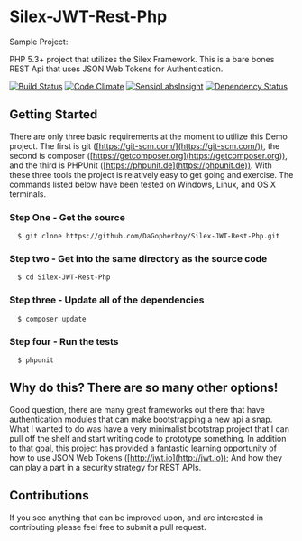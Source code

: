 # Silex-JWT-Rest-Php
Sample Project: 

PHP 5.3+ project that utilizes the Silex Framework.  This is a bare bones REST Api that uses JSON Web Tokens for Authentication.


[![Build Status](https://travis-ci.org/DaGopherboy/Silex-JWT-Rest-Php.svg)](https://travis-ci.org/DaGopherboy/Silex-JWT-Rest-Php)
[![Code Climate](https://codeclimate.com/github/DaGopherboy/Silex-JWT-Rest-Php/badges/gpa.svg)](https://codeclimate.com/github/DaGopherboy/Silex-JWT-Rest-Php)
[![SensioLabsInsight](https://insight.sensiolabs.com/projects/fb66a40c-78a5-4950-8c16-dd6e4e73952b/mini.png)](https://insight.sensiolabs.com/projects/fb66a40c-78a5-4950-8c16-dd6e4e73952b)
[![Dependency Status](https://www.versioneye.com/user/projects/554970425d4f9a0b990012db/badge.svg?style=flat)](https://www.versioneye.com/user/projects/554970425d4f9a0b990012db)

## Getting Started
There are only three basic requirements at the moment to utilize this Demo project.  The first is git ([https://git-scm.com/](https://git-scm.com/)),
the second is composer ([https://getcomposer.org](https://getcomposer.org)), and the third is PHPUnit ([https://phpunit.de](https://phpunit.de)).
With these three tools the project is relatively easy to get going and exercise.  The commands listed below have been
tested on Windows, Linux, and OS X terminals.

### Step One - Get the source

```
  $ git clone https://github.com/DaGopherboy/Silex-JWT-Rest-Php.git
```

### Step two - Get into the same directory as the source code

```
  $ cd Silex-JWT-Rest-Php
```

### Step three - Update all of the dependencies

```
  $ composer update
```

### Step four - Run the tests

```
  $ phpunit
```


## Why do this?  There are so many other options!

Good question, there are many great frameworks out there that have authentication modules that can make bootstrapping
a new api a snap.  What I wanted to do was have a very minimalist bootstrap project that I can pull off the shelf and
start writing code to prototype something.  In addition to that goal, this project has provided a fantastic learning 
opportunity of how to use JSON Web Tokens ([http://jwt.io](http://jwt.io)); And how they can play a part in a security 
strategy for REST APIs. 

## Contributions

If you see anything that can be improved upon, and are interested in contributing please feel free to submit a pull 
request.


